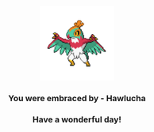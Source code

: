 <p align="center">
    <img src="https://raw.githubusercontent.com/PokeAPI/sprites/master/sprites/pokemon/701.png" width="150" height="150">
</p>
<h3 align="center">You were embraced by - <b>Hawlucha</b></h3>
<h3 align="center">Have a wonderful day!</h3>
